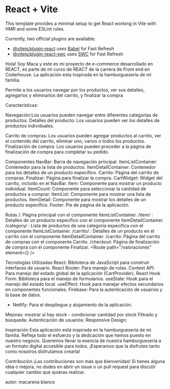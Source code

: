 # React + Vite

This template provides a minimal setup to get React working in Vite with HMR and some ESLint rules.

Currently, two official plugins are available:

- [@vitejs/plugin-react](https://github.com/vitejs/vite-plugin-react/blob/main/packages/plugin-react/README.md) uses [Babel](https://babeljs.io/) for Fast Refresh
- [@vitejs/plugin-react-swc](https://github.com/vitejs/vite-plugin-react-swc) uses [SWC](https://swc.rs/) for Fast Refresh


Hola! Soy Maca y este es mi proyecto de e-commerce desarrollado en REACT, es parte de mi curso de REACT de la carrera de Front end en Coderhouse.
La aplicación esta inspirada en la hamburguesería de mi familia. 

Permite a los usuarios navegar por los productos, ver sus detalles, agregarlos y eliminarlos del carrito, y finalizar la compra


Características:

Navegación:Los usuarios pueden navegar entre diferentes categorías de productos.
Detalles del producto: Los usuarios pueden ver los detalles de productos individuales.

Carrito de compras: Los usuarios pueden agregar productos al carrito, ver el contenido del carrito, eliminar uno, varios o todos los productos.
Finalización de compra: Los usuarios pueden proceder a la página de finalización de compra para completar su pedido.

Componentes
NavBar: Barra de navegación principal.
ItemListContainer: Contenedor para la lista de productos.
ItemDetailContainer: Contenedor para los detalles de un producto específico.
Carrito: Página del carrito de compras.
Finalizar: Página para finalizar la compra.
CartWidget: Widget del carrito, incluido en el NavBar.
Item: Componente para mostrar un producto individual.
ItemCount: Componente para seleccionar la cantidad de productos a comprar.
ItemList: Componente para mostrar una lista de productos.
ItemDetail: Componente para mostrar los detalles de un producto específico.
Footer: Pie de página de la aplicación.

Rutas
/: Página principal con el componente ItemListContainer.
/item/
: Detalles de un producto específico con el componente ItemDetailContainer.
/category/
: Lista de productos de una categoría específica con el componente ItemListContainer.
/carrito/
: Detalles de un producto en el carrito con el componente ItemDetailContainer.
/carrito: Página del carrito de compras con el componente Carrito.
/checkout: Página de finalización de compra con el componente Finalizar.
<Route path="/valoraciones" element={<Valoraciones />} />

Tecnologías Utilizadas
React: Biblioteca de JavaScript para construir interfaces de usuario.
React Router: Para manejo de rutas.
Context API: Para manejo del estado global de la aplicación (CartProvider).
React Hook Form: Biblioteca para el manejo de formularios.
useState: Hook para el manejo del estado local.
useEffect: Hook para manejar efectos secundarios en componentes funcionales.
Firebase: Para la autenticación de usuarios y la base de datos.
- Netlify: Para el despliegue y alojamiento de la aplicación.

Mejoras:
mostrar si hay stock - condicionar cantidad por stock
Filtrado y búsqueda: Autenticación de usuarios: Responsive Design: 

Inspiración
Esta aplicación está inspirada en la hamburguesería de mi familia. Refleja todo el esfuerzo y la dedicación que hemos puesto en nuestro negocio. Queremos llevar la esencia de nuestra hamburguesería a un formato digital accesible para todos. ¡Esperamos que la disfrutes tanto como nosotros disfrutamos crearla!

Contribución
¡Las contribuciones son más que bienvenidas! Si tienes alguna idea o mejora, no dudes en abrir un issue o un pull request para discutir cualquier cambio que quieras realizar.









autor:
macarena blanco

